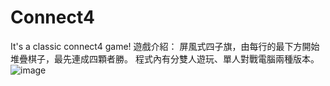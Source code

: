 # Connect4
It's a classic connect4 game!
遊戲介紹：
屏風式四子旗，由每行的最下方開始堆疊棋子，最先連成四顆者勝。
程式內有分雙人遊玩、單人對戰電腦兩種版本。
![image](https://github.com/Lun0105/Connect4/assets/76175876/291f031e-44da-4a96-ba7b-b05444160603)

